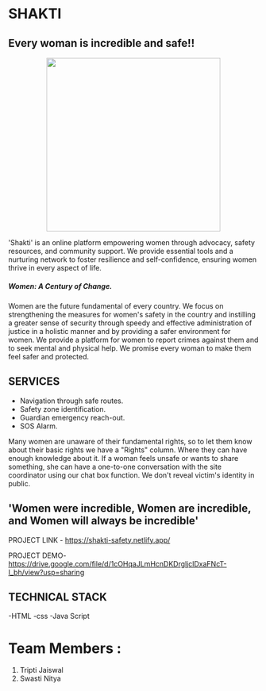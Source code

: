 # SHAKTI
## Every woman is incredible and safe!!
<p align="center">
<img src="https://drive.google.com/file/d/1pmzUojLC-RD-zNKWnj1eO1cfPiJhOCM3/view?usp=sharing" width='350'>
</p>
'Shakti' is an online platform empowering women through advocacy, safety resources, and community support. We provide essential tools and a nurturing network to foster resilience and self-confidence, ensuring women thrive in every aspect of life.

##### Women: A Century of Change.

Women are the future fundamental of every country. We focus on strengthening the measures for women's safety in the country and instilling a greater sense of security through speedy and effective administration of justice in a holistic manner and by providing a safer environment for women. We provide a platform for women to report crimes against them and to seek mental and physical help. We promise every woman to make them feel safer and protected.

## SERVICES
- Navigation through safe routes.
- Safety zone identification.
- Guardian emergency reach-out.
- SOS Alarm. 

Many women are unaware of their fundamental rights, so to let them know about their basic rights we have a "Rights" column. Where they can have enough knowledge about it. If a woman feels unsafe or wants to share something, she can have a one-to-one conversation with the site coordinator using our chat box function. We don't reveal victim's identity in public.

## 'Women were incredible, Women are incredible, and Women will always be incredible'

PROJECT LINK - https://shakti-safety.netlify.app/

PROJECT DEMO- https://drive.google.com/file/d/1cOHqaJLmHcnDKDrgljclDxaFNcT-I_bh/view?usp=sharing

## TECHNICAL STACK
-HTML
-css
-Java Script 

# Team Members  :
1. Tripti Jaiswal
2. Swasti Nitya
